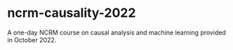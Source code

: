 # ncrm-causality-2022
A one-day NCRM course on causal analysis and machine learning provided in October 2022.
